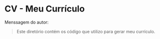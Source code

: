 # CV - Meu Currículo

Menssagem do autor:
> Este diretório contém os código que utilizo para gerar meu currículo.